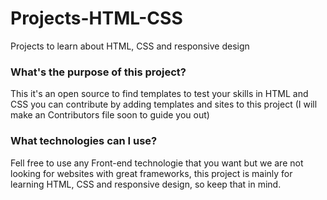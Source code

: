 # Projects-HTML-CSS
Projects to learn about HTML, CSS and responsive design

### What's the purpose of this project?
This it's an open source to find templates to test your skills in HTML and CSS
you can contribute by adding templates and sites to this project (I will make an Contributors file soon to guide you out)

### What technologies can I use?
Fell free to use any Front-end technologie that you want but we are not looking
for websites with great frameworks, this project is mainly for learning HTML, CSS and responsive design, so keep that in mind.

